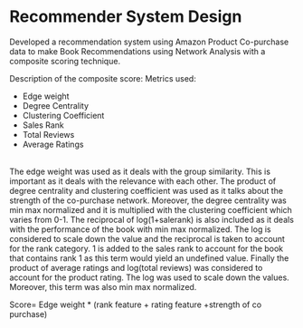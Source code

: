 # Recommender System Design
 Developed a recommendation system using Amazon Product Co-purchase data to make Book Recommendations using Network Analysis with a composite scoring technique.
 
 Description of the composite score:
Metrics used:
*	Edge weight
*	Degree Centrality
*	Clustering Coefficient
*	Sales Rank
*	Total Reviews
*	Average Ratings

<br>The edge weight was used as it deals with the group similarity. This is important as it deals with the relevance with each other. The product of degree centrality and clustering coefficient was used as it talks about the strength of the co-purchase network. Moreover, the degree centrality was min max normalized and it is multiplied with the clustering coefficient which varies from 0-1. The reciprocal of log(1+salerank) is also included as it deals with the performance of the book with min max normalized. The log is considered to scale down the value and the reciprocal is taken to account for the rank category. 1 is added to the sales rank to account for the book that contains rank 1 as this term would yield an undefined value. Finally the product of average ratings and log(total reviews) was considered to account for the product rating. The log was used to scale down the values. Moreover, this term was also min max normalized.

Score= Edge weight * (rank feature + rating feature +strength of co purchase)

